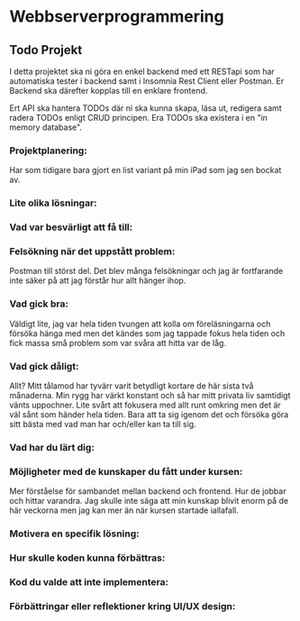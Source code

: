 # Webbserverprogrammering

## Todo Projekt
I detta projektet ska ni göra en enkel backend med ett RESTapi som har automatiska tester i backend samt i Insomnia Rest Client eller Postman. Er Backend ska därefter kopplas till en enklare frontend.

Ert API ska hantera TODOs där ni ska kunna skapa, läsa ut, redigera samt radera TODOs enligt CRUD principen. Era TODOs ska existera i en "in memory database".

### Projektplanering:
Har som tidigare bara gjort en list variant på min iPad som jag sen bockat av.

### Lite olika lösningar:


### Vad var besvärligt att få till:


### Felsökning när det uppstått problem:
Postman till störst del. Det blev många felsökningar och jag är fortfarande inte säker på att jag förstår hur allt hänger ihop.

### Vad gick bra:
Väldigt lite, jag var hela tiden tvungen att kolla om föreläsningarna och försöka hänga med men det kändes som jag tappade fokus hela tiden och fick massa små problem som var svåra att hitta var de låg.

### Vad gick dåligt:
Allt? Mitt tålamod har tyvärr varit betydligt kortare de här sista två månaderna. Min rygg har värkt konstant och så har mitt privata liv samtidigt vänts uppochner. Lite svårt att fokusera med allt runt omkring men det är väl sånt som händer hela tiden. Bara att ta sig igenom det och försöka göra sitt bästa med vad man har och/eller kan ta till sig.

### Vad har du lärt dig:


### Möjligheter med de kunskaper du fått under kursen:
Mer förståelse för sambandet mellan backend och frontend. Hur de jobbar och hittar varandra. Jag skulle inte säga att min kunskap blivit enorm på de här veckorna men jag kan mer än när kursen startade iallafall.

### Motivera en specifik lösning:


### Hur skulle koden kunna förbättras:


### Kod du valde att inte implementera:


### Förbättringar eller reflektioner kring UI/UX design:

